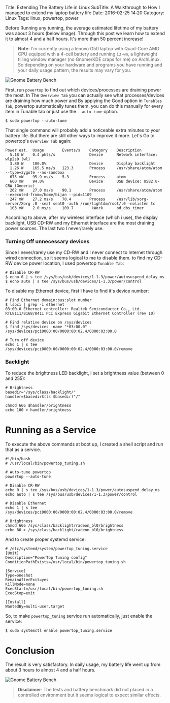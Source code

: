 Title: Extending The Battery Life in Linux
SubTitle: A Walkthrough to How I managed to extend my laptop battery life
Date: 2016-02-25 14:20
Category: Linux
Tags: linux, powertop, power


Before Running any tunning, the average estimated lifetime of my battery was
about 3 hours (below image). Through this post we learn how to extend it to
almost 4 and a half hours. It's more than 50 percent increase!

> **Note**: I'm currently using a lenovo G50 laptop with Quad-Core AMD CPU equiped
with a 4-cell battery and running `i3-wm`, a lightweight tilling window manager
(no Gnome/KDE craps for me) on ArchLinux.
So depending on your hardware and programs you have running and your daily usage
pattern, the results may vary for you.

![Gnome Battery Bench]({filename}/assets/images/extend_linux_battery_life-battery_bench_before_tunning.png "Gnome Battery Bench - Before Tunning")

First, run `powertop` to find out which devices/processes are draining power the most.
In The `Overview Tab` you can actually see what processes/devices are draining
how much power and By applying the Good option in `Tunables Tab`, powertop
automatically tunes them. you can do this manually for every item in Tunable tab
or just use the `--auto-tune` option.

```
$ sudo powertop --auto-tune
```

That single command will probably add a noticeable extra minutes to your battery
life. But there are still other ways to improve it more. Let's Go to powertop's
`Overview Tab` again:

```
Power est.  Usage        Events/s    Category    Description
  5.18 W    0.4 pkts/s               Device      Network interface: wlp2s0 (wl)
  3.80 W    100.0%                   Device      Display backlight
  1.26 W    165.5 ms/s   123.3       Process     /usr/share/atom/atom --type=zygote --no-sandbox
  675 mW    95.9 ms/s    5.3         Process     atom
  660 mW    94.0%                    Device      USB device: USB2.0-CRW (Generic)
  262 mW    27.0 ms/s    90.1        Process     /usr/share/atom/atom --executed-from=/home/bijan --pid=1109
  247 mW    27.2 ms/s    70.4        Process     /usr/lib/xorg-server/Xorg :0 -seat seat0 -auth /run/lightdm/root/:0 -nolisten tc
  103 mW    2.0 ms/s     109.7        kWork      od_dbs_timer
```

According to above, after my wireless interface (which i use), the display backlight,
USB CD-RW and my Ethernet interface are the most draining power sources.
The last two I never/rarely use.

### Turning Off unnecessary devices

Since I never/rarely use my CD-RW and I never connect to Internet through wired
connection, so it seems logical to me to disable them. to find my CD-RW device
power location, I used powertop `Tunable Tab`:

```
# Disable CR-RW
$ echo 0 | s tee /sys/bus/usb/devices/1-1.3/power/autosuspend_delay_ms
$ echo auto | s tee /sys/bus/usb/devices/1-1.3/power/control
```

To disable my Ethernet device, first I have to find it's device number:

```
# Find Ethernet domain:bus:slot number
$ lspci | grep -i ethernet
03:00.0 Ethernet controller: Realtek Semiconductor Co., Ltd. RTL8111/8168/8411 PCI Express Gigabit Ethernet Controller (rev 10)

# Find relative device on /sys/devices
$ find /sys/devices -name "*03:00.0"
/sys/devices/pci0000:00/0000:00:02.4/0000:03:00.0

# Turn off device
echo 1 | s tee /sys/devices/pci0000:00/0000:00:02.4/0000:03:00.0/remove
```

### Backlight

To reduce the brightness LED backlight, I set a brightness value (between 0 and 255):

```
# Brightness
basedir="/sys/class/backlight/"
handler=$basedir$(ls $basedir)"/"

chmod 666 $handler/brightness
echo 100 > handler/brightness
```

# Running as a Service

To execute the above commands at boot up, I created a shell script and run that
as a service.

```
#!/bin/bash
# /usr/local/bin/powertop_tuning.sh

# Auto-tune powertop
powertop --auto-tune

# Disable CR-RW
echo 0 | s tee /sys/bus/usb/devices/1-1.3/power/autosuspend_delay_ms
echo auto | s tee /sys/bus/usb/devices/1-1.3/power/control

# Disable Ethernet
echo 1 | s tee /sys/devices/pci0000:00/0000:00:02.4/0000:03:00.0/remove

# Brightness
chmod 666 /sys/class/backlight/radeon_bl0/brightness
echo 80 > /sys/class/backlight/radeon_bl0/brightness
```

And to create proper systemd service:

```
# /etc/systemd/system/powertop_tuning.service
[Unit]
Description="PowerTop Tuning config"
ConditionPathExists=/usr/local/bin/powertop_tuning.sh

[Service]
Type=oneshot
RemainAfterExit=yes
KillMode=none
ExecStart=/usr/local/bin/powertop_tuning.sh
ExecStop=exit

[Install]
WantedBy=multi-user.target
```

So, to make `powertop_tuning` service run automatically, just enable the service:

```
$ sudo systemctl enable powertop_tuning.service
```

# Conclusion

The result is very satisfactory. In daily usage, my battery life went up
from about 3 hours to almost 4 and a half hours.

![Gnome Battery Bench]({filename}/assets/images/extend_linux_battery_life-battery_bench_after_tunning.png "Gnome Battery Bench - After Tunning")

> **Disclaimer**: The tests and battery benchmark did not placed in a controlled
environment but it seems logical to expect similar effects.
